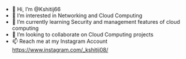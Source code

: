 - 👋 Hi, I’m @Kshitij66
- 👀 I’m interested in Networking and Cloud Computing
- 🌱 I’m currently learning Security and management features of cloud computing
- 💞️ I’m looking to collaborate on Cloud Computing projects
- 📫 Reach me at my Instagram Account  https://www.instagram.com/_kshitij08/

<!---
Kshitij66/Kshitij66 is a ✨ special ✨ repository because its `README.md` (this file) appears on your GitHub profile.
You can click the Preview link to take a look at your changes.
--->
